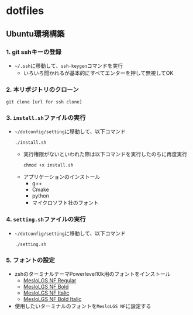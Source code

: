 # dotfiles

## Ubuntu環境構築
### 1. git sshキーの登録
* `~/.ssh`に移動して、`ssh-keygen`コマンドを実行
  *  いろいろ聞かれるが基本的にすべてエンターを押して無視してOK
### 2. 本リポジトリのクローン
```
git clone [url for ssh clone]
```
### 3. `install.sh`ファイルの実行
* `~/dotconfig/setting`に移動して、以下コマンド
  ```
  ./install.sh
  ```
  * 実行権限がないといわれた際は以下コマンドを実行したのちに再度実行
    ```
    chmod +x install.sh
    ```
  * アプリケーションのインストール
    * g++
    * Cmake
    * python
    * マイクロソフト社のフォント
### 4. `setting.sh`ファイルの実行
* `~/dotconfig/setting`に移動して、以下コマンド
  ```
  ./setting.sh
  ```
### 5. フォントの設定
* zshのターミナルテーマPowerlevel10k用のフォントをインストール
  * [MesloLGS NF Regular](https://github.com/romkatv/powerlevel10k-media/raw/master/MesloLGS%20NF%20Regular.ttf)
  * [MesloLGS NF Bold](https://github.com/romkatv/powerlevel10k-media/raw/master/MesloLGS%20NF%20Bold.ttf)
  * [MesloLGS NF Italic](https://github.com/romkatv/powerlevel10k-media/raw/master/MesloLGS%20NF%20Italic.ttf)
  * [MesloLGS NF Bold Italic](https://github.com/romkatv/powerlevel10k-media/raw/master/MesloLGS%20NF%20Bold%20Italic.ttf)
* 使用したいターミナルのフォントを`MesloLGS NF`に設定する
